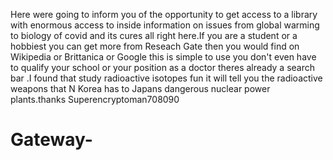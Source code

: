 Here were  going to inform you of the opportunity to get access to a library with enormous access to inside information on issues from global warming to biology of covid and its cures all right here.If you are a student or a hobbiest you can get more from Reseach Gate then you would find on Wikipedia or Brittanica or Google this is simple to use you don't even have to qualify your school or your position as a doctor theres already a search bar .I found that study radioactive isotopes fun it will tell you the radioactive weapons that N Korea has to Japans dangerous nuclear power plants.thanks  Superencryptoman708090
# Gateway-
